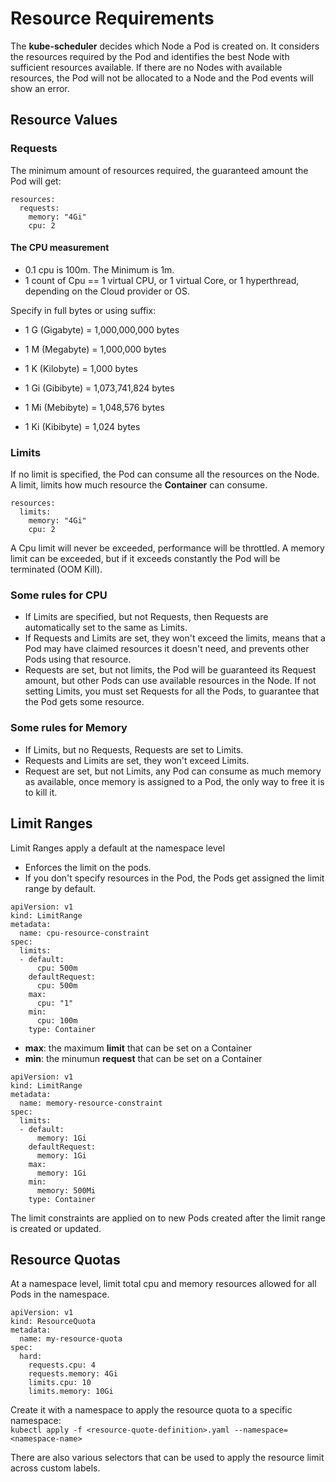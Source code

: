 # Resource Requirements

The **kube-scheduler** decides which Node a Pod is created on.
It considers the resources required by the Pod and identifies the best Node with sufficient resources available. If there are no Nodes with available resources, the Pod will not be allocated to a Node and the Pod events will show an error.

## Resource Values
### Requests
The minimum amount of resources required, the guaranteed amount the Pod will get:

```
resources:
  requests:
    memory: "4Gi"
    cpu: 2
```

#### The CPU measurement
- 0.1 cpu is 100m. The Minimum is 1m.
- 1 count of Cpu == 1 virtual CPU, or 1 virtual Core, or 1 hyperthread, depending on the Cloud provider or OS.

Specify in full bytes or using suffix:
- 1 G (Gigabyte) = 1,000,000,000 bytes
- 1 M (Megabyte) = 1,000,000 bytes
- 1 K (Kilobyte) = 1,000 bytes

- 1 Gi (Gibibyte) = 1,073,741,824 bytes
- 1 Mi (Mebibyte) = 1,048,576 bytes
- 1 Ki (Kibibyte) = 1,024 bytes

### Limits
If no limit is specified, the Pod can consume all the resources on the Node. A limit, limits how much resource the **Container** can consume.

```
resources:
  limits:
    memory: "4Gi"
    cpu: 2
```

A Cpu limit will never be exceeded, performance will be throttled.
A memory limit can be exceeded, but if it exceeds constantly the Pod will be terminated (OOM Kill).

### Some rules for CPU
- If Limits are specified, but not Requests, then Requests are automatically set to the same as Limits.
- If Requests and Limits are set, they won't exceed the limits, means that a Pod may have claimed resources it doesn't need, and prevents other Pods using that resource.
- Requests are set, but not limits, the Pod will be guaranteed its Request amount, but other Pods can use available resources in the Node. If not setting Limits, you must set Requests for all the Pods, to guarantee that the Pod gets some resource.

### Some rules for Memory
- If Limits, but no Requests, Requests are set to Limits.
- Requests and Limits are set, they won't exceed Limits.
- Request are set, but not Limits, any Pod can consume as much memory as available, once memory is assigned to a Pod, the only way to free it is to kill it.

## Limit Ranges
Limit Ranges apply a default at the namespace level
- Enforces the limit on the pods.
- If you don't specify resources in the Pod, the Pods get assigned the limit range by default.

```
apiVersion: v1
kind: LimitRange
metadata:
  name: cpu-resource-constraint
spec:
  limits:
  - default:
      cpu: 500m
    defaultRequest:
      cpu: 500m
    max:
      cpu: "1"
    min:
      cpu: 100m
    type: Container
```

- **max**: the maximum **limit** that can be set on a Container
- **min**: the minumun **request** that can be set on a Container

```
apiVersion: v1
kind: LimitRange
metadata:
  name: memory-resource-constraint
spec:
  limits:
  - default:
      memory: 1Gi
    defaultRequest:
      memory: 1Gi
    max:
      memory: 1Gi
    min:
      memory: 500Mi
    type: Container
```

The limit constraints are applied on to new Pods created after the limit range is created or updated.

## Resource Quotas
At a namespace level, limit total cpu and memory resources allowed for all Pods in the namespace.

```
apiVersion: v1
kind: ResourceQuota
metadata:
  name: my-resource-quota
spec:
  hard:
    requests.cpu: 4
    requests.memory: 4Gi
    limits.cpu: 10
    limits.memory: 10Gi
```

Create it with a namespace to apply the resource quota to a specific namespace:  
`kubectl apply -f <resource-quote-definition>.yaml --namespace=<namespace-name>`  

There are also various selectors that can be used to apply the resource limit across custom labels.  
